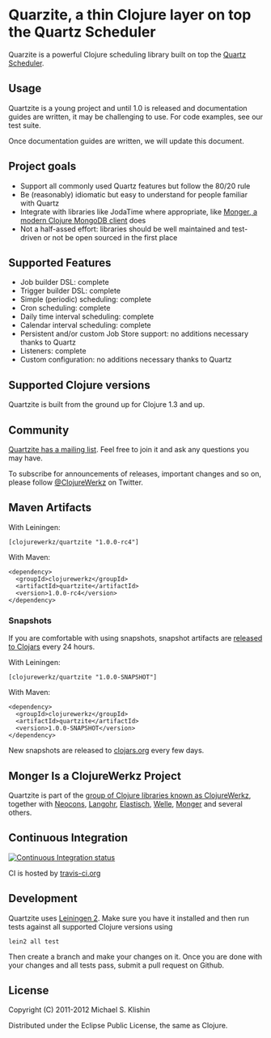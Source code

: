 # Quarzite, a thin Clojure layer on top the Quartz Scheduler

Quarzite is a powerful Clojure scheduling library built on top the [Quartz Scheduler](http://quartz-scheduler.org/).


## Usage

Quartzite is a young project and until 1.0 is released and documentation guides are written,
it may be challenging to use. For code examples, see our test suite.

Once documentation guides are written, we will update this document.


## Project goals

 * Support all commonly used Quartz features but follow the 80/20 rule
 * Be (reasonably) idiomatic but easy to understand for people familiar with Quartz
 * Integrate with libraries like JodaTime where appropriate, like [Monger, a modern Clojure MongoDB client](https://github.com/michaelklishin/monger) does
 * Not a half-assed effort: libraries should be well maintained and test-driven or not be open sourced in the first place


## Supported Features

 * Job builder DSL: complete
 * Trigger builder DSL: complete
 * Simple (periodic) scheduling: complete
 * Cron scheduling: complete
 * Daily time interval scheduling: complete
 * Calendar interval scheduling: complete
 * Persistent and/or custom Job Store support: no additions necessary thanks to Quartz
 * Listeners: complete
 * Custom configuration: no additions necessary thanks to Quartz


## Supported Clojure versions

Quartzite is built from the ground up for Clojure 1.3 and up.


## Community

[Quartzite has a mailing list](https://groups.google.com/group/clojure-quartz). Feel free to join it and ask any questions you may have.

To subscribe for announcements of releases, important changes and so on, please follow [@ClojureWerkz](https://twitter.com/#!/clojurewerkz) on Twitter.


## Maven Artifacts

With Leiningen:

    [clojurewerkz/quartzite "1.0.0-rc4"]

With Maven:

    <dependency>
      <groupId>clojurewerkz</groupId>
      <artifactId>quartzite</artifactId>
      <version>1.0.0-rc4</version>
    </dependency>


### Snapshots

If you are comfortable with using snapshots, snapshot artifacts are [released to Clojars](https://clojars.org/clojurewerkz/quartzite) every 24 hours.

With Leiningen:

    [clojurewerkz/quartzite "1.0.0-SNAPSHOT"]


With Maven:

    <dependency>
      <groupId>clojurewerkz</groupId>
      <artifactId>quartzite</artifactId>
      <version>1.0.0-SNAPSHOT</version>
    </dependency>

New snapshots are released to [clojars.org](https://clojars.org/clojurewerkz/quartzite) every few days.



## Monger Is a ClojureWerkz Project

Quartzite is part of the [group of Clojure libraries known as ClojureWerkz](http://clojurewerkz.org), together with
[Neocons](https://github.com/michaelklishin/neocons), [Langohr](https://github.com/michaelklishin/langohr), [Elastisch](https://github.com/clojurewerkz/elastisch), [Welle](https://github.com/michaelklishin/welle), [Monger](https://github.com/michaelklishin/monger) and several others.



## Continuous Integration

[![Continuous Integration status](https://secure.travis-ci.org/michaelklishin/quartzite.png)](http://travis-ci.org/michaelklishin/quartzite)


CI is hosted by [travis-ci.org](http://travis-ci.org)



## Development

Quartzite uses [Leiningen 2](https://github.com/technomancy/leiningen/blob/master/doc/TUTORIAL.md). Make
sure you have it installed and then run tests against all supported Clojure versions using

    lein2 all test

Then create a branch and make your changes on it. Once you are done with your changes and all
tests pass, submit a pull request on Github.


## License

Copyright (C) 2011-2012 Michael S. Klishin

Distributed under the Eclipse Public License, the same as Clojure.
